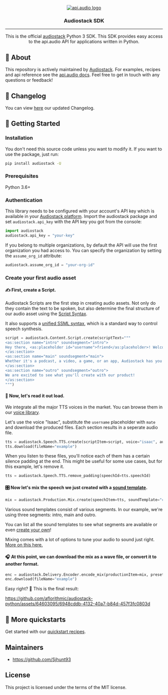 <p align="center">
<a href="https://www.api.audio/" rel="noopener">
 <img src="https://uploads-ssl.webflow.com/60b89b300a9c71a64936aafd/60c1d07f4fd2c92916129788_logoAudio.svg" alt="api.audio logo"></a>
</p>

<h3 align="center">Audiostack SDK</h3>

---

<p align="center"> This is the official <a href="https://audiostack.ai/" rel="noopener">audiostack</a> Python 3 SDK. This SDK provides easy access to the api.audio API for applications written in Python.
    <br>
</p>

## 🧐 About <a name = "about"></a>

This repository is actively maintained by [Audiostack](https://audiostack.ai/). For examples, recipes and api reference see the [api.audio docs](https://docs.audiostack.ai/reference/quick-start). Feel free to get in touch with any questions or feedback!

## :book:  Changelog

You can view [here](https://docs.audiostack.ai/changelog) our updated Changelog.

## 🏁 Getting Started <a name = "getting_started"></a>

### Installation

You don't need this source code unless you want to modify it. If you want to use the package, just run:

```sh
pip install audiostack -U
```

### Prerequisites <a name = "requirements"></a>

Python 3.6+

### Authentication

This library needs to be configured with your account's API key which is available in your [Audiostack platform](https://platform.audiostack.ai/audiostackapi). Import the audiostack package and set `audiostack.api_key` with the API key you got from the console:

```python
import audiostack
audiostack.api_key = "your-key"
```

If you belong to multiple organizations, by default the API will use the first organization you had access to. You can specify the organization by setting the `assume_org_id` attribute:

```python
audiostack.assume_org_id = "your-org-id"

```

### Create your first audio asset

#### ✍️ First, create a Script.

Audiostack Scripts are the first step in creating audio assets. Not only do they contain the text to be spoken, but also determine the final structure of our audio asset using the [Script Syntax](https://docs.audiostack.ai/docs/script-syntax).

It also supports a [unified SSML syntax](https://docs.audiostack.ai/docs/ssml-tags), which is a standard way to control speech synthesis.

```python
script = audiostack.Content.Script.create(scriptText="""
<as:section name="intro" soundsegment="intro">
Hey there, <as:placeholder id="username">friend</as:placeholder>! Welcome to Audiostack - the audio creation platform that allows you to create high quality audio assets using just a few lines of code.
</as:section>
<as:section name="main" soundsegment="main">
Whether it's a podcast, a video, a game, or an app, Audiostack has you covered. You can create voiceovers, sound effects, music, and more.
</as:section>
<as:section name="outro" soundsegment="outro">
We are excited to see what you'll create with our product!
</as:section>
""")
```

#### 🎤 Now, let's read it out load. 

We integrate all the major TTS voices in the market. You can browse them in our [voice library](https://library.audiostack.ai/).

Let's use the voice "Isaac", substitute the `username` placeholder with `mate` and download the produced files. Each section results in a seperate audio file.

```python
tts = audiostack.Speech.TTS.create(scriptItem=script, voice="isaac", audience={"username": "mate"})
tts.download(fileName="example")
```

When you listen to these files, you'll notice each of them has a certain silence padding at the end. This might be useful for some use cases, but for this example, let's remove it.

```python
tts = audiostack.Speech.TTS.remove_padding(speechId=tts.speechId)
```

#### 🎛️ Now let's mix the speech we just created with a [sound template](https://library.audiostack.ai/sound).

```python
mix = audiostack.Production.Mix.create(speechItem=tts, soundTemplate="chill_vibes")
```

Various sound templates consist of various segments. In our example, we're using three segments: intro, main and outro. 

You can list all the sound templates to see what segments are available or even [create your own](https://docs.audiostack.ai/docs/custom-sound-design-templates)!

Mixing comes with a lot of options to tune your audio to sound just right. 
[More on this here.](https://docs.audiostack.ai/docs/advance-timing-parameters)

#### 🎧 At this point, we can download the mix as a wave file, or convert it to another format.

```python
enc = audiostack.Delivery.Encoder.encode_mix(productionItem=mix, preset="mp3_high")
enc.download(fileName="example")
```

Easy right? 🔮 This is the final result:

https://github.com/aflorithmic/audiostack-python/assets/64603095/6948cddb-4132-40a7-b84d-457f3fc0803d

## :speedboat: More quickstarts <a name = "quickstarts"></a>

Get started with our [quickstart recipes](https://docs.audiostack.ai/docs/introduction).

## Maintainers <a name = "maintainers"> </a>

- https://github.com/Sjhunt93

## License <a name = "license"> </a>

This project is licensed under the terms of the MIT license.

